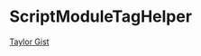 
# ScriptModuleTagHelper

[Taylor Gist](https://gist.github.com/NTaylorMullen/b16b4ec9bac1bfd72b6db9c54da05203)





